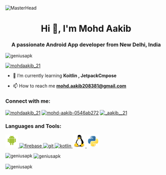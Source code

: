 ![MasterHead](https://user-images.githubusercontent.com/74038190/215768208-3bf3dda8-eeea-40ee-a58b-f5ac529685bf.gif)


<h1 align="center">Hi 👋, I'm Mohd Aakib</h1>
<h3 align="center">A passionate Android App developer from New Delhi, India</h3>




<p align="left"> <img src="https://komarev.com/ghpvc/?username=geniusapk&label=Profile%20views&color=0e75b6&style=flat" alt="geniusapk" /> </p>

<p align="left"> <a href="https://twitter.com/mohdaakib_21" target="blank"><img src="https://img.shields.io/twitter/follow/mohdaakib_21?logo=twitter&style=for-the-badge" alt="mohdaakib_21" /></a> </p>

- 🌱 I’m currently learning **Koitlin , JetpackCmpose**

- 📫 How to reach me **mohd.aakib208381@gmail.com**

<h3 align="left">Connect with me:</h3>
<p align="left">
<a href="https://twitter.com/mohdaakib_21" target="blank"><img align="center" src="https://raw.githubusercontent.com/rahuldkjain/github-profile-readme-generator/master/src/images/icons/Social/twitter.svg" alt="mohdaakib_21" height="30" width="40" /></a>
<a href="https://linkedin.com/in/mohd-aakib-0546ab272" target="blank"><img align="center" src="https://raw.githubusercontent.com/rahuldkjain/github-profile-readme-generator/master/src/images/icons/Social/linked-in-alt.svg" alt="mohd-aakib-0546ab272" height="30" width="40" /></a>
<a href="https://instagram.com/_aakib__21" target="blank"><img align="center" src="https://raw.githubusercontent.com/rahuldkjain/github-profile-readme-generator/master/src/images/icons/Social/instagram.svg" alt="_aakib__21" height="30" width="40" /></a>
</p>

<h3 align="left">Languages and Tools:</h3>
<p align="left"> <a href="https://developer.android.com" target="_blank" rel="noreferrer"> <img src="https://raw.githubusercontent.com/devicons/devicon/master/icons/android/android-original-wordmark.svg" alt="android" width="40" height="40"/> </a> <a href="https://firebase.google.com/" target="_blank" rel="noreferrer"> <img src="https://www.vectorlogo.zone/logos/firebase/firebase-icon.svg" alt="firebase" width="40" height="40"/> </a> <a href="https://git-scm.com/" target="_blank" rel="noreferrer"> <img src="https://www.vectorlogo.zone/logos/git-scm/git-scm-icon.svg" alt="git" width="40" height="40"/> </a> <a href="https://kotlinlang.org" target="_blank" rel="noreferrer"> <img src="https://www.vectorlogo.zone/logos/kotlinlang/kotlinlang-icon.svg" alt="kotlin" width="40" height="40"/> </a> <a href="https://www.linux.org/" target="_blank" rel="noreferrer"> <img src="https://raw.githubusercontent.com/devicons/devicon/master/icons/linux/linux-original.svg" alt="linux" width="40" height="40"/> </a> <a href="https://www.python.org" target="_blank" rel="noreferrer"> <img src="https://raw.githubusercontent.com/devicons/devicon/master/icons/python/python-original.svg" alt="python" width="40" height="40"/> </a> </p>

<p><img align="left" src="https://github-readme-stats.vercel.app/api/top-langs?username=geniusapk&show_icons=true&locale=en&layout=compact" alt="geniusapk" /></p>

<p>&nbsp;<img align="center" src="https://github-readme-stats.vercel.app/api?username=geniusapk&show_icons=true&locale=en" alt="geniusapk" /></p>

<p><img align="center" src="https://github-readme-streak-stats.herokuapp.com/?user=geniusapk&" alt="geniusapk" /></p>
